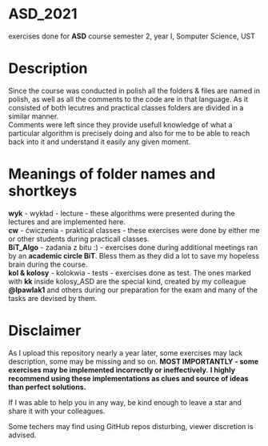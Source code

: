 # ASD_2021
exercises done for **ASD** course semester 2, year I, Somputer Science, UST

# Description
Since the course was conducted in polish all the folders & files are named in polish, as well as all the comments to the code are in that language. 
As it consisted of both lecutres and practical classes folders are divided in a similar manner.  
Comments were left since they provide usefull knowledge of what a particular algorithm is precisely doing and also for me to be able to reach back into it and understand it easily any given moment.  

# Meanings of folder names and shortkeys
 **wyk** - wykład - lecture - these algorithms were presented during the lectures and are implemented here.  
 **cw** - ćwiczenia - praktical classes - these exercises were done by either me or other students during practicall classes.  
 **BiT_Algo** - zadania z bitu :) - exercises done during additional meetings ran by an **academic circle BiT**. Bless them as they did a lot to save my hopeless brain during the course.  
 **kol & kolosy** - kolokwia - tests - exercises done as test. The ones marked with **kk** inside kolosy_ASD are the special kind, created by my colleague **@lpawlak1** and others during our preparation for the exam and many of the tasks are devised by them.  
 
# Disclaimer
As I upload this repository nearly a year later, some exercises may lack description, some may be missing and so on.
**MOST IMPORTANTLY - some exercises may be implemented incorrectly or ineffectively.**
**I highly recommend using these implementations as clues and source of ideas than perfect solutions.**

If I was able to help you in any way, be kind enough to leave a star and share it with your colleagues.  
  
Some techers may find using GitHub repos disturbing, viewer discretion is advised.

